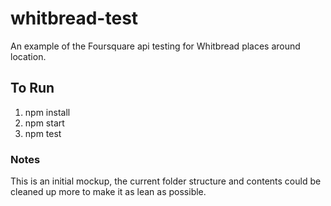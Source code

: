 # whitbread-test

An example of the Foursquare api testing for Whitbread places around location.


## To Run

1. npm install
2. npm start
3. npm test

### Notes

This is an initial mockup, the current folder structure and contents could be cleaned up more to make it as lean as possible.
